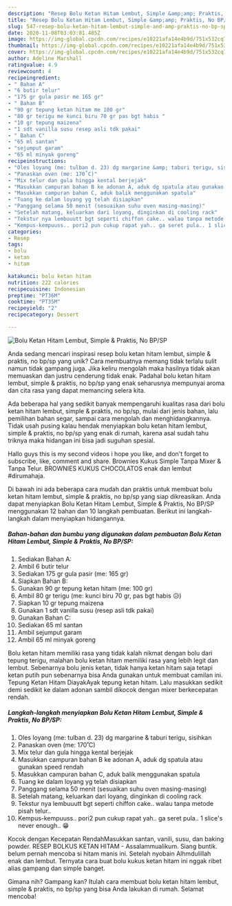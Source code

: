 ```yaml
---
description: "Resep Bolu Ketan Hitam Lembut, Simple &amp;amp; Praktis, No BP/SP yang Sempurna"
title: "Resep Bolu Ketan Hitam Lembut, Simple &amp;amp; Praktis, No BP/SP yang Sempurna"
slug: 547-resep-bolu-ketan-hitam-lembut-simple-and-amp-praktis-no-bp-sp-yang-sempurna
date: 2020-11-08T03:03:01.405Z
image: https://img-global.cpcdn.com/recipes/e10221afa14e4b9d/751x532cq70/bolu-ketan-hitam-lembut-simple-praktis-no-bpsp-foto-resep-utama.jpg
thumbnail: https://img-global.cpcdn.com/recipes/e10221afa14e4b9d/751x532cq70/bolu-ketan-hitam-lembut-simple-praktis-no-bpsp-foto-resep-utama.jpg
cover: https://img-global.cpcdn.com/recipes/e10221afa14e4b9d/751x532cq70/bolu-ketan-hitam-lembut-simple-praktis-no-bpsp-foto-resep-utama.jpg
author: Adeline Marshall
ratingvalue: 4.9
reviewcount: 4
recipeingredient:
- " Bahan A"
- "6 butir telur"
- "175 gr gula pasir me 165 gr"
- " Bahan B"
- "90 gr tepung ketan hitam me 100 gr"
- "80 gr terigu me kunci biru 70 gr pas bgt habis "
- "10 gr tepung maizena"
- "1 sdt vanilla susu resep asli tdk pakai"
- " Bahan C"
- "65 ml santan"
- "sejumput garam"
- "65 ml minyak goreng"
recipeinstructions:
- "Oles loyang (me: tulban d. 23) dg margarine &amp; taburi terigu, sisihkan"
- "Panaskan oven (me: 170˚C)"
- "Mix telur dan gula hingga kental berjejak"
- "Masukkan campuran bahan B ke adonan A, aduk dg spatula atau gunakan speed rendah"
- "Masukkan campuran bahan C, aduk balik menggunakan spatula"
- "Tuang ke dalam loyang yg telah disiapkan"
- "Panggang selama 50 menit (sesuaikan suhu oven masing-masing)"
- "Setelah matang, keluarkan dari loyang, dinginkan di cooling rack"
- "Tekstur nya lembuuutt bgt seperti chiffon cake.. walau tanpa metode pisah telur.."
- "Kempus-kempuuss.. pori2 pun cukup rapat yah.. ga seret pula.. 1 slice&#39;s never enough.. 😁"
categories:
- Resep
tags:
- bolu
- ketan
- hitam

katakunci: bolu ketan hitam 
nutrition: 222 calories
recipecuisine: Indonesian
preptime: "PT36M"
cooktime: "PT35M"
recipeyield: "2"
recipecategory: Dessert

---
```



![Bolu Ketan Hitam Lembut, Simple &amp; Praktis, No BP/SP](https://img-global.cpcdn.com/recipes/e10221afa14e4b9d/751x532cq70/bolu-ketan-hitam-lembut-simple-praktis-no-bpsp-foto-resep-utama.jpg)

Anda sedang mencari inspirasi resep bolu ketan hitam lembut, simple &amp; praktis, no bp/sp yang unik? Cara membuatnya memang tidak terlalu sulit namun tidak gampang juga. Jika keliru mengolah maka hasilnya tidak akan memuaskan dan justru cenderung tidak enak. Padahal bolu ketan hitam lembut, simple &amp; praktis, no bp/sp yang enak seharusnya mempunyai aroma dan cita rasa yang dapat memancing selera kita.

Ada beberapa hal yang sedikit banyak mempengaruhi kualitas rasa dari bolu ketan hitam lembut, simple &amp; praktis, no bp/sp, mulai dari jenis bahan, lalu pemilihan bahan segar, sampai cara mengolah dan menghidangkannya. Tidak usah pusing kalau hendak menyiapkan bolu ketan hitam lembut, simple &amp; praktis, no bp/sp yang enak di rumah, karena asal sudah tahu triknya maka hidangan ini bisa jadi suguhan spesial.

Hallo guys this is my second videos i hope you like, and don&#39;t forget to subscribe, like, comment and share. Brownies Kukus Simple Tanpa Mixer &amp; Tanpa Telur. BROWNIES KUKUS CHOCOLATOS enak dan lembut #dirumahaja.


Di bawah ini ada beberapa cara mudah dan praktis untuk membuat bolu ketan hitam lembut, simple &amp; praktis, no bp/sp yang siap dikreasikan. Anda dapat menyiapkan Bolu Ketan Hitam Lembut, Simple &amp; Praktis, No BP/SP menggunakan 12 bahan dan 10 langkah pembuatan. Berikut ini langkah-langkah dalam menyiapkan hidangannya.

<!--inarticleads1-->

##### Bahan-bahan dan bumbu yang digunakan dalam pembuatan Bolu Ketan Hitam Lembut, Simple &amp; Praktis, No BP/SP:

1. Sediakan  Bahan A:
1. Ambil 6 butir telur
1. Sediakan 175 gr gula pasir (me: 165 gr)
1. Siapkan  Bahan B:
1. Gunakan 90 gr tepung ketan hitam (me: 100 gr)
1. Ambil 80 gr terigu (me: kunci biru 70 gr, pas bgt habis 😥)
1. Siapkan 10 gr tepung maizena
1. Gunakan 1 sdt vanilla susu (resep asli tdk pakai)
1. Gunakan  Bahan C:
1. Sediakan 65 ml santan
1. Ambil sejumput garam
1. Ambil 65 ml minyak goreng


Bolu ketan hitam memiliki rasa yang tidak kalah nikmat dengan bolu dari tepung terigu, malahan bolu ketan hitam memiliki rasa yang lebih legit dan lembut. Sebenarnya bolu jenis ketan, tidak hanya ketan hitam saja tetapi ketan putih pun sebenarnya bisa Anda gunakan untuk membuat camilan ini. Tepung Ketan Hitam DiayakAyak tepung ketan hitam. Lalu masukkan sedikit demi sedikit ke dalam adonan sambil dikocok dengan mixer berkecepatan rendah. 

<!--inarticleads2-->

##### Langkah-langkah menyiapkan Bolu Ketan Hitam Lembut, Simple &amp; Praktis, No BP/SP:

1. Oles loyang (me: tulban d. 23) dg margarine &amp; taburi terigu, sisihkan
1. Panaskan oven (me: 170˚C)
1. Mix telur dan gula hingga kental berjejak
1. Masukkan campuran bahan B ke adonan A, aduk dg spatula atau gunakan speed rendah
1. Masukkan campuran bahan C, aduk balik menggunakan spatula
1. Tuang ke dalam loyang yg telah disiapkan
1. Panggang selama 50 menit (sesuaikan suhu oven masing-masing)
1. Setelah matang, keluarkan dari loyang, dinginkan di cooling rack
1. Tekstur nya lembuuutt bgt seperti chiffon cake.. walau tanpa metode pisah telur..
1. Kempus-kempuuss.. pori2 pun cukup rapat yah.. ga seret pula.. 1 slice&#39;s never enough.. 😁


Kocok dengan Kecepatan RendahMasukkan santan, vanili, susu, dan baking powder. RESEP BOLKUS KETAN HITAM - Assalammualikum. Siang buntik. belum pernah mencoba si hitam manis ini. Setelah nyobain Alhmdulillah enak dan lembut. Ternyata cara buat bolu kukus ketan hitam ini nggak ribet alias gampang dan simple banget. 

Gimana nih? Gampang kan? Itulah cara membuat bolu ketan hitam lembut, simple &amp; praktis, no bp/sp yang bisa Anda lakukan di rumah. Selamat mencoba!
